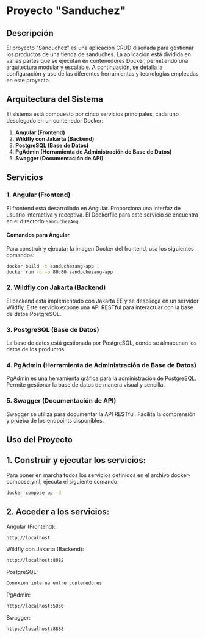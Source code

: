 # Proyecto "Sanduchez"

## Descripción

El proyecto "Sanduchez" es una aplicación CRUD diseñada para gestionar los productos de una tienda de sanduches. La aplicación está dividida en varias partes que se ejecutan en contenedores Docker, permitiendo una arquitectura modular y escalable. A continuación, se detalla la configuración y uso de las diferentes herramientas y tecnologías empleadas en este proyecto.

## Arquitectura del Sistema

El sistema está compuesto por cinco servicios principales, cada uno desplegado en un contenedor Docker:

1. **Angular (Frontend)**
2. **Wildfly con Jakarta (Backend)**
3. **PostgreSQL (Base de Datos)**
4. **PgAdmin (Herramienta de Administración de Base de Datos)**
5. **Swagger (Documentación de API)**

## Servicios

### 1. Angular (Frontend)

El frontend está desarrollado en Angular. Proporciona una interfaz de usuario interactiva y receptiva. El Dockerfile para este servicio se encuentra en el directorio `SanduchezAng`.

#### Comandos para Angular

Para construir y ejecutar la imagen Docker del frontend, usa los siguientes comandos:

```sh
docker build -t sanduchezang-app .
docker run -d -p 80:80 sanduchezang-app
```

### 2. Wildfly con Jakarta (Backend)
El backend está implementado con Jakarta EE y se despliega en un servidor Wildfly. Este servicio expone una API RESTful para interactuar con la base de datos PostgreSQL.

### 3. PostgreSQL (Base de Datos)
La base de datos está gestionada por PostgreSQL, donde se almacenan los datos de los productos.

### 4. PgAdmin (Herramienta de Administración de Base de Datos)
PgAdmin es una herramienta gráfica para la administración de PostgreSQL. Permite gestionar la base de datos de manera visual y sencilla.

### 5. Swagger (Documentación de API)
Swagger se utiliza para documentar la API RESTful. Facilita la comprensión y prueba de los endpoints disponibles.

## Uso del Proyecto

## 1. Construir y ejecutar los servicios:
Para poner en marcha todos los servicios definidos en el archivo docker-compose.yml, ejecuta el siguiente comando:

```sh
docker-compose up -d
```

## 2. Acceder a los servicios:
Angular (Frontend):
```sh
http://localhost
```
Wildfly con Jakarta (Backend): 
```sh
http://localhost:8082
```
PostgreSQL: 
```sh
Conexión interna entre contenedores
```
PgAdmin: 
```sh
http://localhost:5050
```
Swagger: 
```sh
http://localhost:8888
```

